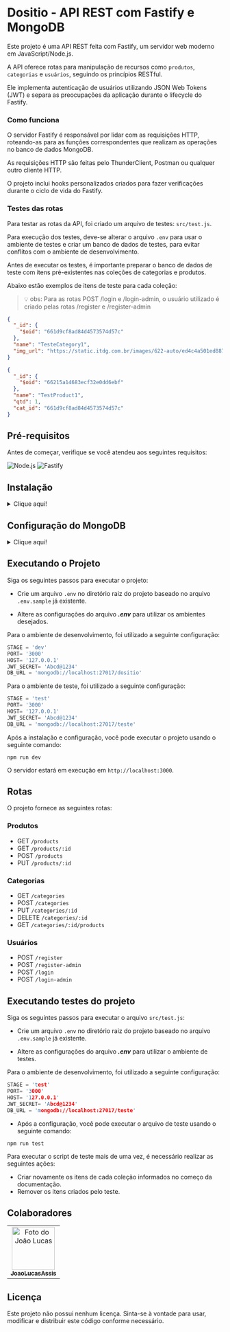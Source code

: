 # Dositio - API REST com Fastify e MongoDB

Este projeto é uma API REST feita com Fastify, um servidor web moderno em JavaScript/Node.js.

A API oferece rotas para manipulação de recursos como `produtos`, `categorias` e `usuários`, seguindo os princípios RESTful.

Ele implementa autenticação de usuários utilizando JSON Web Tokens (JWT) e separa as preocupações da aplicação durante o lifecycle do Fastify.

### Como funciona

O servidor Fastify é responsável por lidar com as requisições HTTP, roteando-as para as funções correspondentes que realizam as operações no banco de dados MongoDB.

As requisições HTTP são feitas pelo ThunderClient, Postman ou qualquer outro cliente HTTP.

O projeto inclui hooks personalizados criados para fazer verificações durante o ciclo de vida do Fastify.

### Testes das rotas

Para testar as rotas da API, foi criado um arquivo de testes: `src/test.js`. 

Para execução dos testes, deve-se alterar o arquivo `.env` para usar o ambiente de testes e criar um banco de dados de testes, para evitar conflitos com o ambiente de desenvolvimento.

Antes de executar os testes, é importante preparar o banco de dados de teste com itens pré-existentes nas coleções de categorias e produtos.

Abaixo estão exemplos de itens de teste para cada coleção:

> :bulb: obs: Para as rotas POST /login e /login-admin, o usuário utilizado é criado pelas rotas /register e /register-admin

```json
{
  "_id": {
    "$oid": "661d9cf8ad84d4573574d57c"
  },
  "name": "TesteCategory1",
  "img_url": "https://static.itdg.com.br/images/622-auto/ed4c4a501ed88775e87f279b2ced50c6/frutas-mais-saudaveis.jpg"
}

{
  "_id": {
    "$oid": "66215a14683ecf32e0dd6ebf"
  },
  "name": "TestProduct1",
  "qtd": 1,
  "cat_id": "661d9cf8ad84d4573574d57c"
}
```

## Pré-requisitos

Antes de começar, verifique se você atendeu aos seguintes requisitos:

![Node.js](https://img.shields.io/badge/Node.js-43853D?style=for-the-badge&logo=node.js&logoColor=white)
![Fastify](https://img.shields.io/badge/Fastify-202020?style=for-the-badge&logo=fastify&logoColor=white)

## Instalação
<details>
<summary>Clique aqui!</summary>
<p>

### Pré-requisitos para instalação!

![Git](https://img.shields.io/badge/Git-E34F26?style=for-the-badge&logo=git&logoColor=white)
![Node.js](https://img.shields.io/badge/Node.js-43853D?style=for-the-badge&logo=node.js&logoColor=white)
--------------------------------------------------------------------------------------------

Para começar, clone o repositório do projeto em seu ambiente local. Siga a etapa abaixo:

* Abra o terminal na pasta onde deseja clonar o repositório.

* Clone o repositório para o seu ambiente local usando o seguinte comando:

```git
git clone https://github.com/JoaoLucasAssis/Dositio.git
```

> :warning: obs: Certifique-se de ter o git instalado antes de executar o comando no terminal

* Navegue até o diretório do projeto e execute o seguinte comando para instalar todas as dependências:

```git
npm install
```

* Atualize as variáveis de ambiente do arquivo `.env` conforme necessário.
</p>
</details>

## Configuração do MongoDB
<details>
<summary>Clique aqui!</summary>
<p>
O projeto utiliza o MongoDB como banco de dados. Abaixo estão os exemplos das coleções e seus campos:

### Coleção "produtos"

```json
{
  "_id": ObjectId("614fdbd0$S31O5$2532b6d36"),
  "name": "maçã",
  "qtd": 20,
  "cat_id": "fruta"
}
```

### Coleção "categorias"

```json
{
  "_id": ObjectId("614fdbd0$S31O5$2532b6d37"),
  "name": "fruta",
}
```

### Coleção "usuários"

```json
{
  "_id": ObjectId("614fdbd0$S31O5$2532b6d38"),
  "name": "João",
  "password": "1234",
  "admin": false
}
```
</p>
</details>

## Executando o Projeto

Siga os seguintes  passos para executar o projeto:

* Crie um arquivo `.env` no diretório raiz do projeto baseado no arquivo `.env.sample` já existente.
  
* Altere as configurações do arquivo ***.env*** para utilizar os ambientes desejados.

Para o ambiente de desenvolvimento, foi utilizado a seguinte configuração:

```javascript
STAGE = 'dev'
PORT= '3000'
HOST= '127.0.0.1'
JWT_SECRET= 'Abcd@1234'
DB_URL = 'mongodb://localhost:27017/dositio'
```

Para o ambiente de teste, foi utilizado a seguinte configuração:

```javascript
STAGE = 'test'
PORT= '3000'
HOST= '127.0.0.1'
JWT_SECRET= 'Abcd@1234'
DB_URL = 'mongodb://localhost:27017/teste'
```

Após a instalação e configuração, você pode executar o projeto usando o seguinte comando:

```node
npm run dev
```

O servidor estará em execução em `http://localhost:3000`.

## Rotas

O projeto fornece as seguintes rotas:

### Produtos

* GET `/products`
* GET `/products/:id`
* POST `/products`
* PUT `/products/:id`

### Categorias

* GET `/categories`
* POST `/categories`
* PUT `/categories/:id`
* DELETE `/categories/:id`
* GET `/categories/:id/products`

### Usuários

* POST `/register`
* POST `/register-admin`
* POST `/login`
* POST `/login-admin`

## Executando testes do projeto

Siga os seguintes  passos para executar o arquivo `src/test.js`:

* Crie um arquivo `.env` no diretório raiz do projeto baseado no arquivo `.env.sample` já existente.
  
* Altere as configurações do arquivo ***.env*** para utilizar o ambiente de testes.

Para o ambiente de desenvolvimento, foi utilizado a seguinte configuração:

```c
STAGE = 'test'
PORT= '3000'
HOST= '127.0.0.1'
JWT_SECRET= 'Abcd@1234'
DB_URL = 'mongodb://localhost:27017/teste'
```

* Após a configuração, você pode executar o arquivo de teste usando o seguinte comando:

```node
npm run test
```

Para executar o script de teste mais de uma vez, é necessário realizar as seguintes ações:

- Criar novamente os itens de cada coleção informados no começo da documentação.
- Remover os itens criados pelo teste.

## Colaboradores

<table>
  <tr>
  <!-- João Lucas -->
    <td align="center">
      <a href="https://github.com/JoaoLucasAssis">
        <img src="https://encrypted-tbn0.gstatic.com/images?q=tbn:ANd9GcQwxCRWlkfeigdbif83ap111RPNlGARl02wOF5OvW9zUA&s" width="100px;" height="100px;" alt="Foto do João Lucas"/><br>
        <sub>
          <b>JoaoLucasAssis</b>
        </sub>
      </a>
    </td>
    </td>
  </tr>
</table>

## Licença

Este projeto não possui nenhum licença. Sinta-se à vontade para usar, modificar e distribuir este código conforme necessário.
